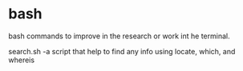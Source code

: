# bash
bash commands to improve in the research or work int he terminal.

search.sh -a script that help to find any info using locate, which, and whereis
